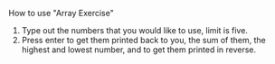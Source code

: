 How to use "Array Exercise"
1. Type out the numbers that you would like to use, limit is five.
2. Press enter to get them printed back to you, the sum of them, the highest and lowest number, and to get them printed in reverse.
